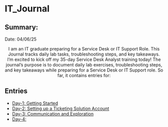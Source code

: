 # IT_Journal

## **Summary:**
 Date: 04/06/25 </br>
<center>
I am an IT graduate preparing for a Service Desk or IT Support Role. This Journal tracks daily lab tasks, troubleshooting steps, and key takeaways. I’m excited to kick off my 35-day Service Desk Analyst training today! The journal’s purpose is to document daily lab exercises, troubleshooting steps, and key takeaways while preparing for a Service Desk or IT Support role. So far, it contains entries for: 
</center>

## **Entries**

- [Day-1: Getting Started](Day-01.md)
- [Day-2: Setting up a Ticketing Solution Account](Day-02.md)
- [Day-3: Communication and Exploration](Day-03.md)
- [Day-4: ](Day-04.md)

